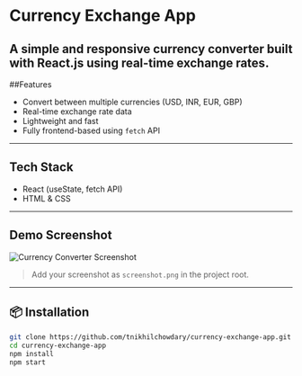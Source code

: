 #  Currency Exchange App

A simple and responsive currency converter built with **React.js** using real-time exchange rates.
---

##Features

-  Convert between multiple currencies (USD, INR, EUR, GBP)
-  Real-time exchange rate data
-  Lightweight and fast
- Fully frontend-based using `fetch` API

---

## Tech Stack

- React (useState, fetch API)
- HTML & CSS


---

## Demo Screenshot

![Currency Converter Screenshot](./screenshot.png)

> Add your screenshot as `screenshot.png` in the project root.

---

## 📦 Installation

```bash
git clone https://github.com/tnikhilchowdary/currency-exchange-app.git
cd currency-exchange-app
npm install
npm start


